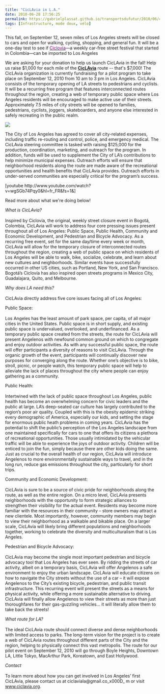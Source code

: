 ```yaml
---
title: "CicLAvia in L.A."
date: 2010-06-28 17:56:25
permalink: https://gabrielplassat.github.io/transportsdufutur/2010/06/ciclavia-in-la.html
tags: [Infrastructure, mode doux, vélo]
---
```


<p>This fall, on September 12, seven miles of Los Angeles streets will be closed to cars and open for walking, cycling, shopping, and general fun. It will be a one-day test to see if <a href="http://en.wikipedia.org/wiki/Ciclov%C3%ADa"><font color="#810081">Ciclovia</font></a>—a weekly car-free street festival that started in Colombia—can be imported to Los Angeles</p> <p>We are asking for your donation to help us launch CicLAvia in the fall! Help us raise $1,000 for each mile of the <strong><a href="http://ciclavia.wordpress.com/" target="_blank">CicLAvia</a></strong> route -- that's $7,000! The CicLAvia organization is currently fundraising for a pilot program to take place on September 12, 2010 from 10 am to 3 pm in Los Angeles. CicLAvia consists of the temporary opening of LA streets to pedestrians and cyclists. It will be a recurring free program that features interconnected routes throughout the region, creating a web of temporary public space where Los Angeles residents will be encouraged to make active use of their streets. Approximately 7.5 miles of city streets will be opened to families, pedestrians, cyclists, joggers, skateboarders, and anyone else interested in safely recreating in the public realm.</p> <p></p>   <!--more-->  <p><a href="http://kck.st/boOMXD"><img border="0" src="http://www.kickstarter.com/projects/cicLAvia/ciclavia-0/widget/card.jpg" /></a></p> <p>The City of Los Angeles has agreed to cover all city-related expenses, including traffic re-routing and control, police, and emergency medical. The CicLAvia steering committee is tasked with raising $125,000 for the production, coordination, marketing, and outreach for the program. In addition, funds will be used to supplement the City of LA’s contributions to help minimize municipal expenses. Outreach efforts will ensure that neighborhood residents along the route are made aware of the recreational opportunities and health benefits that CicLAvia provides. Outreach efforts in under-served communities are especially critical for the program’s success.</p> <p>  [youtube http://www.youtube.com/watch?v=wgSGb74Pqy0&hl=fr_FR&fs=1&]</p> <p>Read more about what we're doing below!</p> <p><em>What is CicLAvía?</em><br /><br />Inspired by Ciclovía, the original, weekly street closure event in Bogotá, Colombia, CicLAvia will work to address four core pressing issues present throughout all of Los Angeles: Public Space, Public Health, Community and Economic Development, and Pedestrian and Bicycle Advocacy. As a recurring free event, set for the same day/time every week or month, CicLAvia will allow for the temporary closure of interconnected routes throughout the region, creating a web of public space on which residents of Los Angeles will be able to walk, bike, socialize, celebrate, and learn about new cultures and neighborhoods. Similar events have successfully occurred in other US cities, such as Portland, New York, and San Francisco. Bogotá’s Ciclovía has also inspired open streets programs in Mexico City, Guadalajara, Quito, and Melbourne.</p> <p><em>Why does LA need this?</em><br /><br />CicLAvia directly address five core issues facing all of Los Angeles:</p> <p>Public Space:<br /><br />Los Angeles has the least amount of park space, per capita, of all major cities in the United States. Public space is in short supply, and existing public space is undervalued, overlooked, and underfinanced. As a temporary public space created from the streets, the route for CicLAvia will present Angelenos with newfound common ground on which to congregate and enjoy outdoor activities. As with any successful public space, the route will offer participants a diversity of reasons to visit CicLAvia. Through the organic growth of the event, participants will continually discover new purposes for converging along the route. Whether one’s objective is to bike, stroll, picnic, or people watch, this temporary public space will help to alleviate the lack of places throughout the city where people can enjoy gathering as a community.</p> <p>Public Health:<br /><br />Intertwined with the lack of public space throughout Los Angeles, public health has become an overwhelming concern for civic leaders and the public at large. LA’s deep-seated car culture has largely contributed to the region’s poor air quality. Coupled with this is the obesity epidemic striking every demographic of America, especially our kids, and setting the stage for enormous public heath problems in coming years. CicLAvia has the potential to shift the public’s perception of the Los Angeles landscape from one maintained specifically for cars to one that offers its citizens a plethora of recreational opportunities. Those usually intimidated by the vehicular traffic will be able to experience the joys of outdoor activity. Children will be enticed to join the fun, simply because there are other kids doing the same. Just as crucial to the overall health of our region, CicLAvia will introduce Angelenos to more environmentally sustainable ways to travel, and in the long run, reduce gas emissions throughout the city, particularly for short trips.</p> <p>Community and Economic Development:<br /><br />CicLAvia is sure to be a source of civic pride for neighborhoods along the route, as well as the entire region. On a micro level, CicLAvia presents neighborhoods with the opportunity to form strategic alliances to strengthen their visibility for the actual event. Residents may become more familiar with the resources in their community – store owners may attract a new clientele. Most importantly, however, community members may begin to view their neighborhood as a walkable and bikable place. On a larger scale, CicLAvía will likely bring different populations and neighborhoods together, working to celebrate the diversity and multiculturalism that is Los Angeles.</p> <p>Pedestrian and Bicycle Advocacy:<br /><br />CicLAvia may become the single most important pedestrian and bicycle advocacy tool that Los Angeles has ever seen. By ridding the streets of car activity, albeit on a temporary basis, CicLAvia will offer Angelenos a safe environment to enjoy the urban landscape. CicLAvia will educate citizens on how to navigate the City streets without the use of a car – it will expose Angelenos to the City’s existing bicycle, pedestrian, and public transit infrastructure. This recurring event will present the streets as a means for physical activity, while offering a more sustainable alternative to driving. CicLAvia will finally allow Angelenos to view their streets as more than just thoroughfares for their gas-guzzling vehicles… it will literally allow them to take back the streets!</p> <p><em>What route for LA?</em><br /><br />The ideal CicLAvia route should connect diverse and dense neighborhoods with limited access to parks. The long-term vision for the project is to create a web of CicLAvia routes throughout different parts of the City and the region, helping to physically connect this vast metropolis. The route for our pilot event on September 12, 2010 will go through Boyle Heights, Downtown LA, Little Tokyo, MacArthur Park, Koreatown, and East Hollywood.</p> <p><em>Contact</em><br /><br />To learn more about how you can get involved in Los Angeles’ first CicLAvia, please contact us at ciclaviala@gmail.co_x000D_
m or visit <a href="http://www.ciclavia.org" rel="nofollow" target="_blank">www.ciclavia.org</a>.</p>
